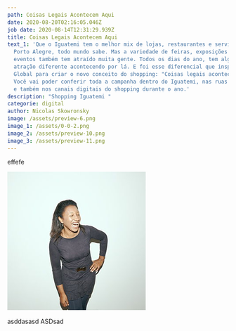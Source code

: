 ```yaml
---
path: Coisas Legais Acontecem Aqui
date: 2020-08-20T02:16:05.046Z
job date: 2020-08-14T12:31:29.939Z
title: Coisas Legais Acontecem Aqui
text_1: 'Que o Iguatemi tem o melhor mix de lojas, restaurantes e serviços de
  Porto Alegre, todo mundo sabe. Mas a variedade de feiras, exposições e outros
  eventos também tem atraído muita gente. Todos os dias do ano, tem alguma
  atração diferente acontecendo por lá. E foi esse diferencial que inspirou a
  Global para criar o novo conceito do shopping: "Coisas legais acontecem aqui".
  Você vai poder conferir toda a campanha dentro do Iguatemi, nas ruas da cidade
  e também nos canais digitais do shopping durante o ano.'
description: "Shopping Iguatemi "
categorie: digital
author: Nicolas Skowronsky
image: /assets/preview-6.png
image_1: /assets/0-0-2.png
image_2: /assets/preview-10.png
image_3: /assets/preview-11.png
---
```

effefe

![cesco](/assets/10-maria-dornelles.jpg "cescp")

asddasasd
ASDsad
